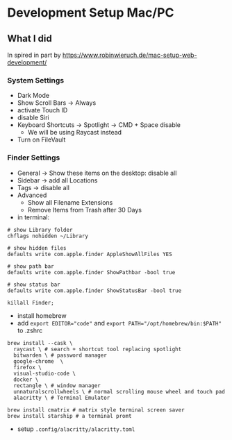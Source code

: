# Development Setup Mac/PC

## What I did

In spired in part by https://www.robinwieruch.de/mac-setup-web-development/

### System Settings

- Dark Mode
- Show Scroll Bars -> Always
- activate Touch ID
- disable Siri
- Keyboard Shortcuts -> Spotlight -> CMD + Space disable
  - We will be using Raycast instead
- Turn on FileVault

### Finder Settings

- General -> Show these items on the desktop: disable all
- Sidebar -> add all Locations
- Tags -> disable all
- Advanced
  - Show all Filename Extensions
  - Remove Items from Trash after 30 Days
- in terminal:

```
# show Library folder
chflags nohidden ~/Library

# show hidden files
defaults write com.apple.finder AppleShowAllFiles YES

# show path bar
defaults write com.apple.finder ShowPathbar -bool true

# show status bar
defaults write com.apple.finder ShowStatusBar -bool true

killall Finder;
```

- install homebrew
- add `export EDITOR="code"` and `export PATH="/opt/homebrew/bin:$PATH"` to .zshrc

```
brew install --cask \
  raycast \ # search + shortcut tool replacing spotlight
  bitwarden \ # password manager
  google-chrome  \
  firefox \
  visual-studio-code \
  docker \
  rectangle \ # window manager
  unnaturalscrollwheels \ # normal scrolling mouse wheel and touch pad
  alacritty \ # Terminal Emulator

brew install cmatrix # matrix style terminal screen saver
brew install starship # a terminal promt
```

- setup `.config/alacritty/alacritty.toml`